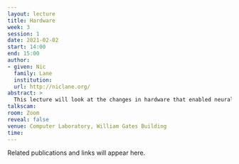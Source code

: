 ```yaml
---
layout: lecture
title: Hardware
week: 3
session: 1
date: 2021-02-02
start: 14:00
end: 15:00
author:
- given: Nic
  family: Lane
  institution: 
  url: http://niclane.org/
abstract: >
  This lecture will look at the changes in hardware that enabled neural networks to be efficient and how neural network models are deployed on hardware.
talkscam:
room: Zoom
reveal: false
venue: Computer Laboratory, William Gates Building
time:
---
```


Related publications and links will appear here.

